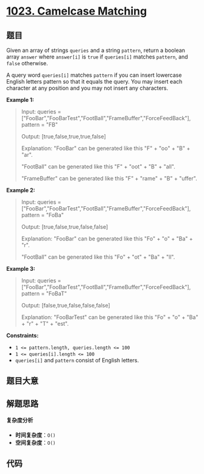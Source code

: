 # [1023. Camelcase Matching](https://leetcode.com/problems/camelcase-matching/)

## 题目

Given an array of strings `queries` and a string `pattern`, return a boolean
array `answer` where `answer[i]` is `true` if `queries[i]` matches `pattern`,
and `false` otherwise.

A query word `queries[i]` matches `pattern` if you can insert lowercase
English letters pattern so that it equals the query. You may insert each
character at any position and you may not insert any characters.

**Example 1:**

> Input: queries = ["FooBar","FooBarTest","FootBall","FrameBuffer","ForceFeedBack"], pattern = "FB"
>
> Output: [true,false,true,true,false]
>
> Explanation: "FooBar" can be generated like this "F" + "oo" + "B" + "ar".
>
> "FootBall" can be generated like this "F" + "oot" + "B" + "all".
>
> "FrameBuffer" can be generated like this "F" + "rame" + "B" + "uffer".

**Example 2:**

> Input: queries = ["FooBar","FooBarTest","FootBall","FrameBuffer","ForceFeedBack"], pattern = "FoBa"
>
> Output: [true,false,true,false,false]
>
> Explanation: "FooBar" can be generated like this "Fo" + "o" + "Ba" + "r".
>
> "FootBall" can be generated like this "Fo" + "ot" + "Ba" + "ll".

**Example 3:**

> Input: queries = ["FooBar","FooBarTest","FootBall","FrameBuffer","ForceFeedBack"], pattern = "FoBaT"
>
> Output: [false,true,false,false,false]
>
> Explanation: "FooBarTest" can be generated like this "Fo" + "o" + "Ba" + "r" + "T" + "est".

**Constraints:**

- `1 <= pattern.length, queries.length <= 100`
- `1 <= queries[i].length <= 100`
- `queries[i]` and `pattern` consist of English letters.

## 题目大意

## 解题思路

#### 复杂度分析

- **时间复杂度**：`O()`
- **空间复杂度**：`O()`

## 代码

```javascript

```
